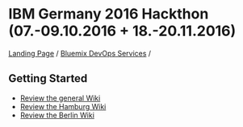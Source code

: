 # IBM Germany 2016 Hackthon (07.-09.10.2016 + 18.-20.11.2016)
[Landing Page](http://ibm.biz/hackathon2016) /
[Bluemix DevOps Services](https://hub.jazz.net/project/tgau/IBM-Hackathon/overview) /

## Getting Started

* [Review the general Wiki](https://github.com/IBM-Hackathon/Germany2016/wiki)
* [Review the Hamburg Wiki](https://github.com/IBM-Hackathon/Hamburg2016/wiki)
* [Review the Berlin Wiki](https://github.com/IBM-Hackathon/Berlin2016/wiki)
